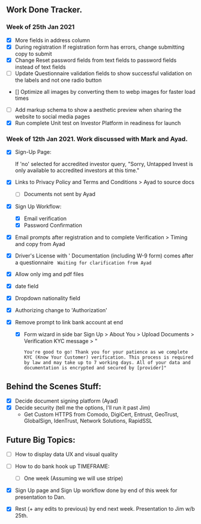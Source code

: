## Work Done Tracker.
### Week of 25th Jan 2021
- [x] More fields in address column
- [x] During registration If registration form has errors, change submitting copy to submit 
- [x] Change Reset password fields from text fields to password fields instead of text fields
- [ ] Update Questionnaire validation fields to show successful validation on the labels and not one radio button
- [] Optimize all images by converting them to webp images for faster load times
- [ ] Add markup schema to show a aesthetic preview when sharing the website to social media pages
- [x] Run complete Unit test on Investor Platform in readiness for launch

### Week of 12th Jan 2021. Work discussed with Mark and Ayad.

- [x] Sign-Up Page:

  If 'no' selected for accredited investor query, "Sorry, Untapped Invest is only available to accredited investors at
  this time."

- [x] Links to Privacy Policy and Terms and Conditions > Ayad to source docs
  - [ ] Documents not sent by Ayad
- [x] Sign Up Workflow:
  - [x] Email verification
  - [x] Password Confirmation
- [x] Email prompts after registration and to complete Verification > Timing and copy from Ayad
- [x] Driver's License with ' Documentation (including W-9 form) comes after a questionnaire
  ``` Waiting for clarification from Ayad```
- [x]  Allow only img and pdf files
- [x]  date field
- [x] Dropdown nationality field
- [x] Authorizing change to 'Authorization'
- [x] Remove prompt to link bank account at end
  - [x] Form wizard in side bar Sign Up > About You > Upload Documents >
  Verification KYC message > "

      `You're good to go! Thank you for your patience as we complete KYC (Know Your Customer) verification. This process
      is required by law and may take up to 7 working days. All of your data and documentation is encrypted and secured
      by [provider]"`

## Behind the Scenes Stuff:

- [x] Decide document signing platform (Ayad)
- [x] Decide security (tell me the options, I'll run it past Jim)
  - Get Custom HTTPS from Comodo, DigiCert, Entrust, GeoTrust, GlobalSign, IdenTrust, Network Solutions, RapidSSL

## Future Big Topics:

- [ ] How to display data UX and visual quality
- [ ] How to do bank hook up TIMEFRAME:
    - [ ] One week (Assuming we will use stripe)
- [x] Sign Up page and Sign Up workflow done by end of this week for presentation to Dan.
- [x] Rest (+ any edits to previous) by end next week. Presentation to Jim w/b 25th.

